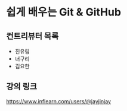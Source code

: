 # 쉽게 배우는 Git & GitHub

## 컨트리뷰터 목록

- 진유림
- 너구리
- 김요한

## 강의 링크
https://www.inflearn.com/users/@jayjinjay